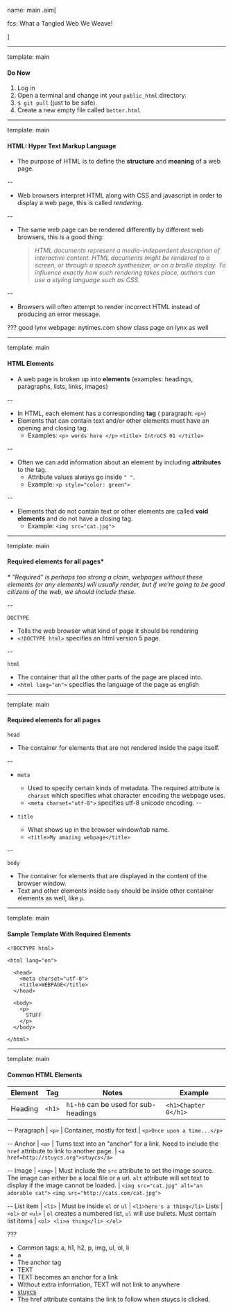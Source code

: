 name: main
.aim[<div>
  fcs: What a Tangled Web We Weave!
  </div>]

---
template: main

#### Do Now
1. Log in
2. Open a terminal and change int your `public_html` directory.
3. `$ git pull` (just to be safe).
4. Create a new empty file called `better.html`

---
template: main

#### HTML: Hyper Text Markup Language

- The purpose of HTML is to define the __structure__ and __meaning__ of a web page.

--
- Web browsers interpret HTML along with CSS and javascript in order to display a web page, this is called _rendering_.

--
- The same web page can be rendered differently by different web browsers, this is a good thing:
  >  _HTML documents represent a media-independent description of interactive content. HTML documents might be rendered to a screen, or through a speech synthesizer, or on a braille display. To influence exactly how such rendering takes place, authors can use a styling language such as CSS._

--
- Browsers will often attempt to render incorrect HTML instead of producing an error message.

???
good lynx webpage: nytimes.com
show class page on lynx as well

---
template: main

#### HTML Elements
- A web page is broken up into __elements__ (examples: headings, paragraphs, lists, links, images)

--
- In HTML, each element has a corresponding __tag__ ( paragraph: `<p>`)
- Elements that can contain text and/or other elements must have an opening and closing tag.
  - Examples: `<p> words here </p>` `<title> IntroCS 01 </title>`

--
- Often we can add information about an element by including __attributes__ to the tag.
  - Attribute values always go inside `" "`.
  - Example: `<p style="color: green">`

--
- Elements that do not contain text or other elements are called __void elements__ and do not have a closing tag.
  - Example: `<img src="cat.jpg">`

---
template: main

#### Required elements for all pages\*

_\* "Required" is perhaps too strong a claim, webpages without these elements (or any elements) will usually render, but if we're going to be good citizens of the web, we should include these._

--

`DOCTYPE`
- Tells the web browser what kind of page it should be rendering
- `<!DOCTYPE html>` specifies an html version 5 page.

--

`html`
- The container that all the other parts of the page are placed into.
- `<html lang="en">` specifies the language of the page as english

---
template: main

#### Required elements for all pages

`head`
- The container for elements that are not rendered inside the page itself.

--
- `meta`
  - Used to specify certain kinds of metadata. The required attribute is `charset` which specifies what character encoding the webpage uses.
  - `<meta charset="utf-8">` specifies utf-8 unicode encoding.
--

- `title`
  - What shows up in the browser window/tab name.
  - `<title>My amazing webpage</title>`

--

`body`
- The container for elements that are displayed in the content of the browser window.
- Text and other elements inside `body` should be inside other container elements as well, like `p`.

---
template: main

#### Sample Template With Required Elements

```
<!DOCTYPE html>

<html lang="en">

  <head>
    <meta charset="utf-8">
    <title>WEBPAGE</title>
  </head>

  <body>
    <p>
      STUFF
    </p>
  </body>

</html>
```

---
template: main

#### Common HTML Elements

Element | Tag | Notes | Example
---|---|---|---  
Heading  | `<h1>`   | `h1`-`h6` can be used for sub-headings   | `<h1>Chapter 0</h1>`

--
Paragraph | `<p>` | Container, mostly for text  | `<p>Once upon a time...</p>`

--
Anchor | `<a>` | Turns text into an "anchor" for a link. Need to include the `href` attribute to link to another page. | `<a href=http://stuycs.org">stuycs</a>`

--
Image | `<img>` | Must include the `src` attribute to set the image source. The image can either be a local file or a url. `alt` attribute will set text to display if the image cannot be loaded. | `<img src="cat.jpg" alt="an adorable cat">` `<img src="http://cats.com/cat.jpg">`

--
List item  | `<li>`  | Must be inside `ol` or `ul`   | `<li>here's a thing</li>`
Lists | `<ol>` or `<ul>` | `ol` creates a numbered list, `ul` will use bullets. Must contain list items | `<ol> <li>a thing</li> </ol>`



???
- Common tags: a, h1, h2, p, img, ul, ol, li
- a
- The anchor tag
- <a> TEXT </a>
- TEXT becomes an anchor for a link
- Without extra information, TEXT will not link to anywhere
- <a href="http://www.stuycs.org">stuycs</a>
- The href attribute contains the link to follow when stuycs is clicked.
